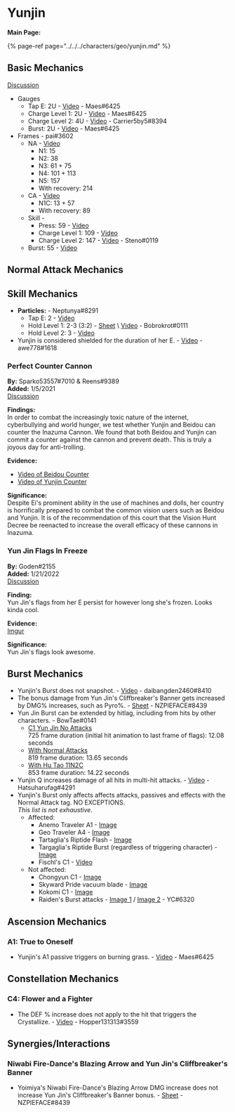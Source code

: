# Yunjin

**Main Page:**

{% page-ref page="../../../characters/geo/yunjin.md" %}

## Basic Mechanics

[Discussion](https://tickettool.xyz/direct?url=https://cdn.discordapp.com/attachments/927459453580759110/930768121306963968/transcript-yunjin-basic-mechanics.html)

* Gauges
  * Tap E: 2U - [Video](https://youtu.be/L4mzYn4ucRI) - Maes\#6425
  * Charge Level 1: 2U - [Video](https://youtu.be/O-12CGs2loY) - Maes\#6425
  * Charge Level 2: 4U - [Video](https://youtu.be/-JSFRsaT2h4) - Carrier5by5\#8394
  * Burst: 2U - [Video](https://youtu.be/f_FVqV4lekY) - Maes\#6425
* Frames - pai\#3602
  * NA - [Video](https://youtu.be/YMw3rq7lclQ)
    * N1: 15
    * N2: 38
    * N3: 61 + 75
    * N4: 101 + 113
    * N5: 157
    * With recovery: 214
  * CA - [Video](https://youtu.be/MWKSj_VSfGY)
    * N1C: 13 + 57
    * With recovery: 89
  * Skill -
    * Press: 59 - [Video](https://youtu.be/dYfMEgQRtAo)
    * Charge Level 1: 109 - [Video](https://youtu.be/FGVpilxpIvc)
    * Charge Level 2: 147 - [Video](https://www.youtube.com/watch?v=oEEVdUYkirA) - Steno\#0119
  * Burst: 55 - [Video](https://youtu.be/CpZPt3S3tPU)

## Normal Attack Mechanics

## Skill Mechanics

* **Particles:** - Neptunya\#8291
  * Tap E: 2 - [Video](https://www.youtube.com/watch?v=NEs02sbEz3o)
  * Hold Level 1: 2-3 (3:2) - [Sheet](https://docs.google.com/spreadsheets/d/1jwN2xnfxMOdX1cgHLKyJIuq3PtsOmeGANMVMHyUviuI/edit?usp=sharing) \ [Video](https://youtu.be/3xG0ugFJdwQ) - Bobrokrot\#0111
  * Hold Level 2: 3 - [Video](https://www.youtube.com/watch?v=UUfZKP8H1BA)
* Yunjin is considered shielded for the duration of her E. - [Video](https://imgur.com/a/Pj2pB3z) - awe778\#1618


### Perfect Counter Cannon

**By:** Sparko53557\#7010 & Reens\#9389  
**Added:** 1/5/2021  
[Discussion](https://tickettool.xyz/direct?url=https://cdn.discordapp.com/attachments/928174041213317152/928177023837429791/transcript-perfect-counter-cannon.html)

**Findings:**  
In order to combat the increasingly toxic nature of the internet, cyberbullying and world hunger, we test whether Yunjin and Beidou can counter the Inazuma Cannon. We found that both Beidou and Yunjin can commit a counter against the cannon and prevent death. This is truly a joyous day for anti-trolling. 

**Evidence:**  
* [Video of Beidou Counter](https://youtu.be/ILqt0C64KL8)
* [Video of Yunjin Counter](https://youtu.be/8Q5S4wrqRFc)

**Significance:**  
Despite Ei's prominent ability in the use of machines and dolls, her country is horrifically prepared to combat the common vision users such as Beidou and Yunjin. It is of the recommendation of this court that the Vision Hunt Decree be reenacted to increase the overall efficacy of these cannons in Inazuma.

### Yun Jin Flags In Freeze
**By:** Goden#2155  
**Added:** 1/21/2022  
[Discussion](https://tickettool.xyz/direct?url=https://cdn.discordapp.com/attachments/933107948715135026/934030368867237958/transcript-yunjin-flags-in-freeze.html)

**Finding:**  
Yun Jin's flags from her E persist for however long she's frozen. Looks kinda cool.

**Evidence:**  
[Imgur](https://imgur.com/lWj8EaE)

**Significance:**  
Yun Jin's flags look awesome.

## Burst Mechanics

* Yunjin's Burst does not snapshot. - [Video](https://youtu.be/FLEAXNlF8Jk) - daibangden2460\#8410
* The bonus damage from Yun Jin's Cliffbreaker's Banner gets increased by DMG% increases, such as Pyro%. - [Sheet](https://docs.google.com/spreadsheets/d/1IsvKVQEc425ObfG1Ak2X8EzI0rCs6sfyBvCgfXInSVM/) - NZPIEFACE\#8439
* Yun Jin Burst can be extended by hitlag, including from hits by other characters. - BowTae\#0141
  * [C1 Yun Jin No Attacks](https://youtu.be/4j5lA2Hy814)  
  725 frame duration (initial hit animation to last frame of flags): 12.08 seconds
  * [With Normal Attacks](https://youtu.be/lkhCvXXu7HY)  
  819 frame duration: 13.65 seconds
  * [With Hu Tao 11N2C](https://youtu.be/Qs__YRN4wjs)  
  853 frame duration: 14.22 seconds
* Yunjin Q increases damage of all hits in multi-hit attacks. - [Video](https://www.youtube.com/watch?v=H9efVr4_E6U) - 
Hatsuharufag\#4291
* Yunjin's Burst only affects affects attacks, passives and effects with the Normal Attack tag. NO EXCEPTIONS.\
*This list is not exhaustive.*
  * Affected:
    * Anemo Traveler A1 - [Image](https://i.imgur.com/EEaqoYS.png)
    * Geo Traveler A4 - [Image](https://i.imgur.com/bHUAx1G.png)
    * Tartaglia's Riptide Flash - [Image](https://i.imgur.com/9DlDbsW.png)
    * Targaglia's Riptide Burst (regardless of triggering character) - [Image](https://i.imgur.com/UXsMne2.png)
    * Fischl's C1 - [Video](https://youtu.be/VsRt-cHrVmI)
  * Not affected:
    * Chongyun C1 - [Image](https://i.imgur.com/ltyWOgB.png)
    * Skyward Pride vacuum blade - [Image](https://i.imgur.com/PmgWDN2.png)
    * Kokomi C1 - [Image](https://i.imgur.com/xRLwKdL.png)
    * Raiden's Burst attacks - [Image 1](https://imgur.com/aAJBoNn) / [Image 2](https://imgur.com/a/AS9h2hn) - YC\#6320

## Ascension Mechanics
### A1: True to Oneself

* Yunjin's A1 passive triggers on burning grass. - [Video](https://www.youtube.com/watch?v=rvROCnrS0QM) - Maes\#6425

## Constellation Mechanics
### C4: Flower and a Fighter

* The DEF % increase does not apply to the hit that triggers the Crystallize. - [Video](https://imgur.com/a/APk5sCd) - Hopper131313\#3559

## Synergies/Interactions

### Niwabi Fire-Dance's Blazing Arrow and Yun Jin's Cliffbreaker's Banner
* Yoimiya's Niwabi Fire-Dance's Blazing Arrow DMG increase does not increase Yun Jin's Cliffbreaker's Banner bonus. - [Sheet](https://docs.google.com/spreadsheets/d/1IsvKVQEc425ObfG1Ak2X8EzI0rCs6sfyBvCgfXInSVM/) - NZPIEFACE\#8439
